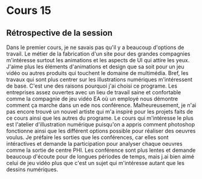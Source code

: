 # Cours 15
## Rétrospective de la session

Dans le premier cours, je ne savais pas qu'il y a beaucoup d'options de travail. Le métier de la fabrication d'un site pour des grandes compagnies m'intéresse surtout les animations et les aspects de UI qui attire les yeux. J'aime plus les éléments d'animations et design que sa soit pour un jeu vidéo ou autres produits qui touchent le domaine de multimédia. Bref, les travaux qui sont plus centrer sur les illustrations numériques m'intéressent de base. C'est une des raisons pourquoi j'ai choisi ce programe. Les entreprises assez ouvertes avec un lieu de travail saine et confortable comme la compagnie de jeu vidéo EA où un employé nous démontre comment ça marche dans un ede nos conférence. Malheureusement, je n'ai pas encore trouvé un nouvel artiste qui m'a inspiré pour les projets faits de ce cours ainsi que les autres du programe. Le cours qui m'intéresse le plus est l'atelier d'illustration numérique puisqu'on a appris comment photoshop fonctionne ainsi que les différent options possible pour réaliser des oeuvres voulus. Je préfaire les sorties que les conférences, car elles sont intéractives et demande la participation pour analyser chaque oeuvres comme la sortie de centre PHI. Les conférence sont plus lentes et demande beaucoup d'écoute pour de longues périodes de temps, mais j.ai bien aimé celui de jeu vidéo plus que c'est un sujet qui m'intéresse autant que les dessins numériques.
